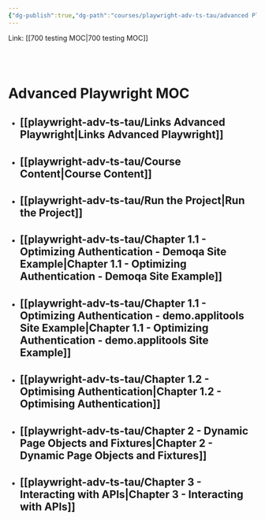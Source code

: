 ```yaml
---
{"dg-publish":true,"dg-path":"courses/playwright-adv-ts-tau/advanced Playwright MOC.md","permalink":"/courses/playwright-adv-ts-tau/advanced-playwright-moc/","tags":["MOC"]}
---
```



Link: [[700 testing MOC\|700 testing MOC]]

<br />

<br />

# Advanced Playwright MOC

- ## [[playwright-adv-ts-tau/Links Advanced Playwright\|Links Advanced Playwright]]
- ## [[playwright-adv-ts-tau/Course Content\|Course Content]]
- ## [[playwright-adv-ts-tau/Run the Project\|Run the Project]]
- ## [[playwright-adv-ts-tau/Chapter 1.1 - Optimizing Authentication - Demoqa Site Example\|Chapter 1.1 - Optimizing Authentication - Demoqa Site Example]]
- ## [[playwright-adv-ts-tau/Chapter 1.1 - Optimizing Authentication - demo.applitools Site Example\|Chapter 1.1 - Optimizing Authentication - demo.applitools Site Example]]
- ## [[playwright-adv-ts-tau/Chapter 1.2 - Optimising Authentication\|Chapter 1.2 - Optimising Authentication]]
- ## [[playwright-adv-ts-tau/Chapter 2 - Dynamic Page Objects and Fixtures\|Chapter 2 - Dynamic Page Objects and Fixtures]]
- ## [[playwright-adv-ts-tau/Chapter 3 - Interacting with APIs\|Chapter 3 - Interacting with APIs]]